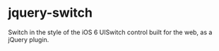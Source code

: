 jquery-switch
=============

Switch in the style of the iOS 6 UISwitch control built for the web, as a jQuery plugin.
